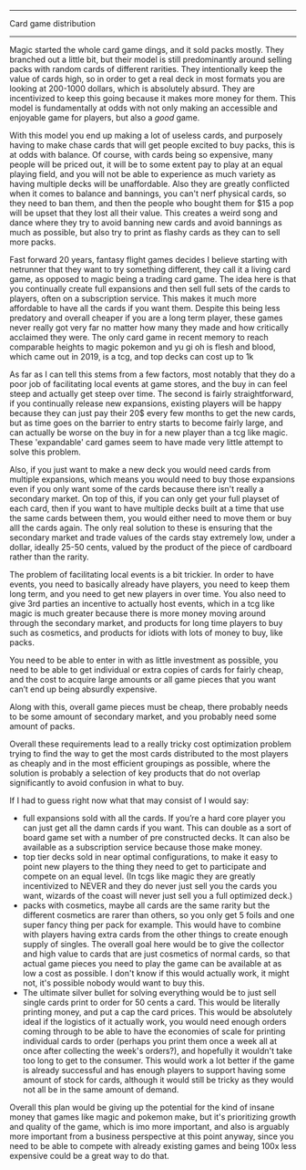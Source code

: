 ----
Card game distribution

----

Magic started the whole card game dings, and it sold packs mostly. They branched out a little bit, but their model is still predominantly around selling packs with random cards of different rarities. They intentionally keep the value of cards high, so in order to get a real deck in most formats you are looking at 200-1000 dollars, which is absolutely absurd. They are incentivized to keep this going because it makes more money for them. This model is fundamentally at odds with not only making an accessible and enjoyable game for players, but also a *good* game.

With this model you end up making a lot of useless cards, and purposely having to make chase cards that will get people excited to buy packs, this is at odds with balance. Of course, with cards being so expensive, many people will be priced out, it will be to some extent pay to play at an equal playing field, and you will not be able to experience as much variety as having multiple decks will be unaffordable. Also they are greatly conflicted when it comes to balance and bannings, you can't nerf physical cards, so they need to ban them, and then the people who bought them for $15 a pop will be upset that they lost all their value. This creates a weird song and dance where they try to avoid banning new cards and avoid bannings as much as possible, but also try to print as flashy cards as they can to sell more packs.

Fast forward 20 years, fantasy flight games decides I believe starting with netrunner that they want to try something different, they call it a living card game, as opposed to magic being a trading card game. The idea here is that you continually create full expansions and then sell full sets of the cards to players, often on a subscription service. This makes it much more affordable to have all the cards if you want them. Despite this being less predatory and overall cheaper if you are a long term player, these games never really got very far no matter how many they made and how critically acclaimed they were. The only card game in recent memory to reach comparable heights to magic pokemon and yu gi oh is flesh and blood, which came out in 2019, is a tcg, and top decks can cost up to 1k

As far as I can tell this stems from a few factors, most notably that they do a poor job of facilitating local events at game stores, and the buy in can feel steep and actually get steep over time. The second is fairly straightforward, if you continually release new expansions, existing players will be happy because they can just pay their 20$ every few months to get the new cards, but as time goes on the barrier to entry starts to become fairly large, and can actually be worse on the buy in for a new player than a tcg like magic. These 'expandable' card games seem to have made very little attempt to solve this problem.

Also, if you just want to make a new deck you would need cards from multiple expansions, which means you would need to buy those expansions even if you only want some of the cards because there isn't really a secondary market. On top of this, if you can only get your full playset of each card, then if you want to have multiple decks built at a time that use the same cards between them, you would either need to move them or buy alll the cards again. The only real solution to these is ensuring that the secondary market and trade values of the cards stay extremely low, under a dollar, ideally 25-50 cents, valued by the product of the piece of cardboard rather than the rarity.

The problem of facilitating local events is a bit trickier. In order to have events, you need to basically already have players, you need to keep them long term, and you need to get new players in over time. You also need to give 3rd parties an incentive to actually host events, which in a tcg like magic is much greater because there is more money moving around through the secondary market, and products for long time players to buy such as cosmetics, and products for idiots with lots of money to buy, like packs.


You need to be able to enter in with as little investment as possible, you need to be able to get individual or extra copies of cards for fairly cheap, and the cost to acquire large amounts or all game pieces that you want can’t end up being absurdly expensive.

Along with this, overall game pieces must be cheap, there probably needs to be some amount of secondary market, and you probably need some amount of packs.

Overall these requirements lead to a really tricky cost optimization problem trying to find the way to get the most cards distributed to the most players as cheaply and in the most efficient groupings as possible, where the solution is probably a selection of key products that do not overlap significantly to avoid confusion in what to buy.

If I had to guess right now what that may consist of I would say:
- full expansions sold with all the cards. If you’re a hard core player you can just get all the damn cards if you want. This can double as a sort of board game set with a number of pre constructed decks. It can also be available as a subscription service because those make money.
- top tier decks sold in near optimal configurations, to make it easy to point new players to the thing they need to get to participate and compete on an equal level. (In tcgs like magic they are greatly incentivized to NEVER and they do never just sell you the cards you want, wizards of the coast will never just sell you a full optimized deck.)
- packs with cosmetics, maybe all cards are the same rarity but the different cosmetics are rarer than others, so you only get 5 foils and one super fancy thing per pack for example. This would have to combine with players having extra cards from the other things to create enough supply of singles. The overall goal here would be to give the collector and high value to cards that are just cosmetics of normal cards, so that actual game pieces you need to play the game can be available at as low a cost as possible. I don't know if this would actually work, it might not, it's possible nobody would want to buy this.
- The ultimate silver bullet for solving everything would be to just sell single cards print to order for 50 cents a card. This would be literally printing money, and put a cap the card prices. This would be absolutely ideal if the logistics of it actually work, you would need enough orders coming through to be able to have the economies of scale for printing individual cards to order (perhaps you print them once a week all at once after collecting the week's orders?), and hopefully it wouldn't take too long to get to the consumer. This would work a lot better if the game is already successful and has enough players to support having some amount of stock for cards, although it would still be tricky as they would not all be in the same amount of demand.


Overall this plan would be giving up the potential for the kind of insane money that games like magic and pokemon make, but it's prioritizing growth and quality of the game, which is imo more important, and also is arguably more important from a business perspective at this point anyway, since you need to be able to compete with already existing games and being 100x less expensive could be a great way to do that.
